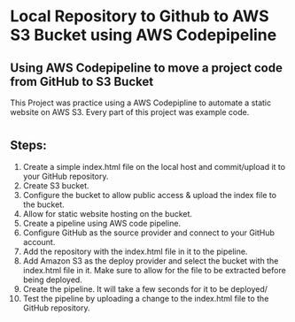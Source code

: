 # Local Repository to Github to AWS S3 Bucket using AWS Codepipeline

## Using AWS Codepipeline to move a project code from GitHub to S3 Bucket 

This Project was practice using a AWS Codepipline to automate a static website on AWS S3. Every part of this project was example code. 
#

## Steps:
1. Create a simple index.html file on the local host and commit/upload it to your GitHub repository.
2. Create S3 bucket.
3. Configure the bucket to allow public access & upload the index file to the bucket.
4. Allow for static website hosting on the bucket.
5. Create a pipeline using AWS code pipeline. 
6. Configure GitHub as the source provider and connect to your GitHub account.
7. Add the repository with the index.html file in it to the pipeline.
8. Add Amazon S3 as the deploy provider and select the bucket with the index.html file in it. Make sure to allow for the file to be extracted before being deployed.
9. Create the pipeline. It will take a few seconds for it to be deployed/
10. Test the pipeline by uploading a change to the index.html file to the GitHub repository.
